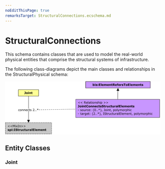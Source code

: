 ```yaml
---
noEditThisPage: true
remarksTarget: StructuralConnections.ecschema.md
---
```


# StructuralConnections

This schema contains classes that are used to model the real-world physical entities that comprise the structural systems of infrastructure.

The following class-diagrams depict the main classes and relationships in the StructuralPhysical schema:

![StructuralConnections classes](./media/StructuralConnections-classes.png)

## Entity Classes

### Joint
